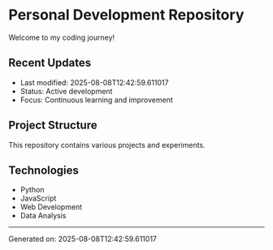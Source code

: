 # Personal Development Repository

Welcome to my coding journey! 

## Recent Updates
- Last modified: 2025-08-08T12:42:59.611017
- Status: Active development
- Focus: Continuous learning and improvement

## Project Structure
This repository contains various projects and experiments.

## Technologies
- Python
- JavaScript  
- Web Development
- Data Analysis

---
Generated on: 2025-08-08T12:42:59.611017
